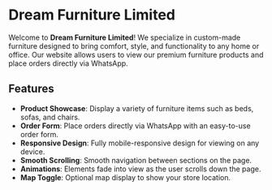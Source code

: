 # Dream Furniture Limited

Welcome to **Dream Furniture Limited**! We specialize in custom-made furniture designed to bring comfort, style, and functionality to any home or office. Our website allows users to view our premium furniture products and place orders directly via WhatsApp.

## Features

- **Product Showcase**: Display a variety of furniture items such as beds, sofas, and chairs.
- **Order Form**: Place orders directly via WhatsApp with an easy-to-use order form.
- **Responsive Design**: Fully mobile-responsive design for viewing on any device.
- **Smooth Scrolling**: Smooth navigation between sections on the page.
- **Animations**: Elements fade into view as the user scrolls down the page.
- **Map Toggle**: Optional map display to show your store location.
